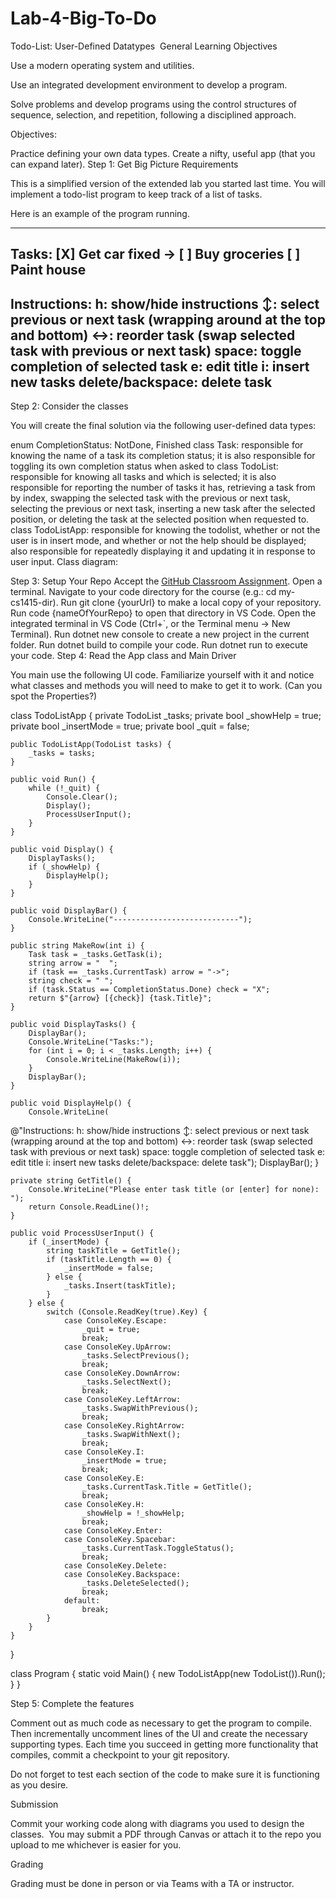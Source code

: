# Lab-4-Big-To-Do

Todo-List: User-Defined Datatypes 
General Learning Objectives

Use a modern operating system and utilities.

Use an integrated development environment to develop a program.

Solve problems and develop programs using the control structures of sequence, selection, and repetition, following a disciplined approach.

Objectives:

Practice defining your own data types.
Create a nifty, useful app (that you can expand later).
Step 1: Get Big Picture Requirements

This is a simplified version of the extended lab you started last time. You will implement a todo-list program to keep track of a list of tasks.

Here is an example of the program running.

-----------------------------------
Tasks:
   [X] Get car fixed
-> [ ] Buy groceries
   [ ] Paint house
-----------------------------------
Instructions:
   h: show/hide instructions
   ↕: select previous or next task (wrapping around at the top and bottom)
   ↔: reorder task (swap selected task with previous or next task)
   space: toggle completion of selected task
   e: edit title
   i: insert new tasks
   delete/backspace: delete task
-----------------------------------
Step 2: Consider the classes

You will create the final solution via the following user-defined data types:

enum CompletionStatus: NotDone, Finished
class Task: responsible for knowing the name of a task its completion status; it is also responsible for toggling its own completion status when asked to
class TodoList: responsible for knowing all tasks and which is selected; it is also responsible for reporting the number of tasks it has, retrieving a task from by index, swapping the selected task with the previous or next task, selecting the previous or next task, inserting a new task after the selected position, or deleting the task at the selected position when requested to.
class TodoListApp: responsible for knowing the todolist, whether or not the user is in insert mode, and whether or not the help should be displayed; also responsible for repeatedly displaying it and updating it in response to user input.
Class diagram:




Step 3: Setup Your Repo
Accept the [GitHub Classroom Assignment]().
Open a terminal.
Navigate to your code directory for the course (e.g.: cd my-cs1415-dir).
Run git clone {yourUrl} to make a local copy of your repository.
Run code {nameOfYourRepo} to open that directory in VS Code.
Open the integrated terminal in VS Code (Ctrl+`, or the Terminal menu -> New Terminal).
Run dotnet new console to create a new project in the current folder.
Run dotnet build to compile your code.
Run dotnet run to execute your code.
Step 4: Read the App class and Main Driver

You main use the following UI code. Familiarize yourself with it and notice what classes and methods you will need to make to get it to work. (Can you spot the Properties?)

  class TodoListApp {
    private TodoList _tasks;
    private bool _showHelp = true;
    private bool _insertMode = true;
    private bool _quit = false;

    public TodoListApp(TodoList tasks) {
        _tasks = tasks;
    }

    public void Run() {
        while (!_quit) {
            Console.Clear();
            Display();
            ProcessUserInput();
        }
    }

    public void Display() {
        DisplayTasks();
        if (_showHelp) {
            DisplayHelp();
        }
    }

    public void DisplayBar() {
        Console.WriteLine("----------------------------");
    }

    public string MakeRow(int i) {
        Task task = _tasks.GetTask(i);
        string arrow = "  ";
        if (task == _tasks.CurrentTask) arrow = "->";
        string check = " ";
        if (task.Status == CompletionStatus.Done) check = "X";
        return $"{arrow} [{check}] {task.Title}";
    }

    public void DisplayTasks() {
        DisplayBar();
        Console.WriteLine("Tasks:");
        for (int i = 0; i < _tasks.Length; i++) {
            Console.WriteLine(MakeRow(i));
        }
        DisplayBar();
    }

    public void DisplayHelp() {
        Console.WriteLine(
@"Instructions:
   h: show/hide instructions
   ↕: select previous or next task (wrapping around at the top and bottom)
   ↔: reorder task (swap selected task with previous or next task)
   space: toggle completion of selected task
   e: edit title
   i: insert new tasks
   delete/backspace: delete task");
        DisplayBar();
    }

    private string GetTitle() {
        Console.WriteLine("Please enter task title (or [enter] for none): ");
        return Console.ReadLine()!;
    }

    public void ProcessUserInput() {
        if (_insertMode) {
            string taskTitle = GetTitle();
            if (taskTitle.Length == 0) {
                _insertMode = false;
            } else {
                _tasks.Insert(taskTitle);
            }
        } else {
            switch (Console.ReadKey(true).Key) {
                case ConsoleKey.Escape:
                    _quit = true;
                    break;
                case ConsoleKey.UpArrow:
                    _tasks.SelectPrevious();
                    break;
                case ConsoleKey.DownArrow:
                    _tasks.SelectNext();
                    break;
                case ConsoleKey.LeftArrow:
                    _tasks.SwapWithPrevious();
                    break;
                case ConsoleKey.RightArrow:
                    _tasks.SwapWithNext();
                    break;
                case ConsoleKey.I:
                    _insertMode = true;
                    break;
                case ConsoleKey.E:
                    _tasks.CurrentTask.Title = GetTitle();
                    break;
                case ConsoleKey.H:
                    _showHelp = !_showHelp;
                    break;
                case ConsoleKey.Enter:
                case ConsoleKey.Spacebar:
                    _tasks.CurrentTask.ToggleStatus();
                    break;
                case ConsoleKey.Delete:
                case ConsoleKey.Backspace:
                    _tasks.DeleteSelected();
                    break;
                default:
                    break;
            }
        }
    }
  }

  class Program {
    static void Main() {
        new TodoListApp(new TodoList()).Run();
    }
  }

Step 5: Complete the features

Comment out as much code as necessary to get the program to compile. Then incrementally uncomment lines of the UI and create the necessary supporting types. Each time you succeed in getting more functionality that compiles, commit a checkpoint to your git repository.  




Do not forget to test each section of the code to make sure it is functioning as you desire. 

Submission

Commit your working code along with diagrams you used to design the classes.  You may submit a PDF through Canvas or attach it to the repo you upload to me whichever is easier for you.

Grading

Grading must be done in person or via Teams with a TA or instructor.


